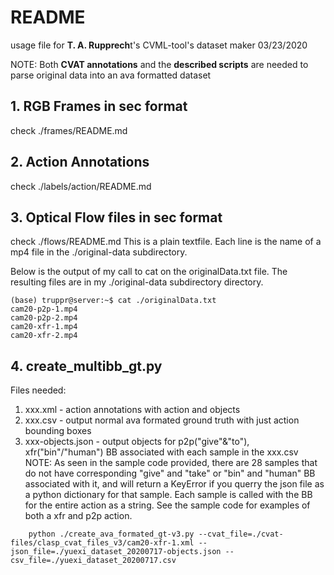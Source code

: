 # README
usage file for **T. A. Rupprech**t's CVML-tool's dataset maker 03/23/2020

NOTE: Both **CVAT annotations** and the **described scripts** are needed to parse original data into an ava formatted dataset

## 1. RGB Frames in sec format
check ./frames/README.md

## 2. Action Annotations
check ./labels/action/README.md

## 3. Optical Flow files in sec format
check ./flows/README.md
This is a plain textfile. Each line is the name of a mp4 file in the ./original-data subdirectory.

Below is the output of my call to cat on the originalData.txt file. 
The resulting files are in my ./original-data subdirectory directory.
```
(base) truppr@server:~$ cat ./originalData.txt
cam20-p2p-1.mp4
cam20-p2p-2.mp4
cam20-xfr-1.mp4
cam20-xfr-2.mp4
```

## 4. create_multibb_gt.py
Files needed:
1) xxx.xml - action annotations with action and objects
2) xxx.csv - output normal ava formated ground truth with just action bounding boxes
3) xxx-objects.json - output objects for p2p("give"&"to"), xfr("bin"/"human") BB associated with each sample in the xxx.csv
NOTE: As seen in the sample code provided, there are 28 samples that do not have corresponding "give" and "take" or "bin" and "human" BB associated with it, and will return a KeyError if you querry the json file as a python dictionary for that sample. Each sample is called with the BB for the entire action as a string. See the sample code for examples of both a xfr and p2p action.

```
	python ./create_ava_formated_gt-v3.py --cvat_file=./cvat-files/clasp_cvat_files_v3/cam20-xfr-1.xml --json_file=./yuexi_dataset_20200717-objects.json --csv_file=./yuexi_dataset_20200717.csv
```